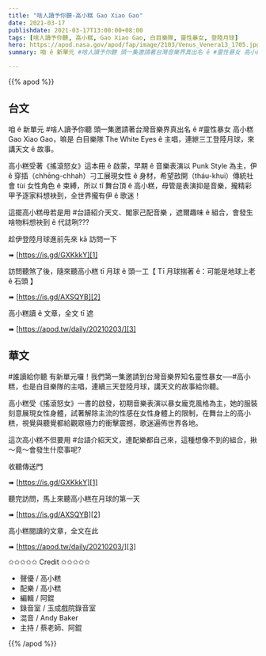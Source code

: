 ```yaml
---
title: "啥人讀予你聽-高小糕 Gao Xiao Gao"
date: 2021-03-17
publishdate: 2021-03-17T13:00:00+08:00
tags: [啥人讀予你聽, 高小糕, Gao Xiao Gao, 白目樂隊, 靈性暴女, 登陸月球]
hero: https://apod.nasa.gov/apod/fap/image/2103/Venus_Venera13_1705.jpg
summary: 咱 ê 新單元 #啥人讀予你聽 頭一集邀請著台灣音樂界真出名 ê #靈性暴女 高小糕 Gao Xiao Gao，嘛是 白目樂隊 The White Eyes ê 主唱，連紲三工登陸月球，來講天文 ê 故事。

---
```


{{% apod %}}


## 台文

咱 ê 新單元 #啥人讀予你聽 頭一集邀請著台灣音樂界真出名 ê #靈性暴女 高小糕 Gao Xiao Gao，嘛是 白目樂隊 The White Eyes ê 主唱，連紲三工登陸月球，來講天文 ê 故事。

高小糕受著《搖滾怒女》這本冊 ê 啟蒙，早期 ê 音樂表演以 Punk Style 為主，伊 ê 穿插（chhēng-chhah）刁工展現女性 ê 身材，希望敨開（tháu-khui）傳統社會 tùi 女性角色 ê 束縛，所以 tī 舞台頂 ê 高小糕，毋管是表演抑是音樂，攏精彩甲予逐家料想袂到，全世界攏有伊 ê 歌迷！

這擺高小糕毋若是用 #台語紹介天文、閣家己配音樂 ，遮爾趣味 ê 組合，會發生啥物料想袂到 ê 代誌咧???

趁伊登陸月球進前先來 kā 訪問一下

➠ [https://is.gd/GXKkkY][1]

訪問聽煞了後，隨來聽高小糕 tī 月球 ê 頭一工【 Tī 月球揣著 ê：可能是地球上老 ê 石頭 】

➠ [https://is.gd/AXSQYB][2]

高小糕讀 ê 文章，全文 tī 遮

➠ [https://apod.tw/daily/20210203/][3]


## 華文
\#誰讀給你聽 有新單元囉！我們第一集邀請到台灣音樂界知名靈性暴女──#高小糕，也是白目樂隊的主唱，連續三天登陸月球，講天文的故事給你聽。

高小糕受《搖滾怒女》一書的啟發，初期音樂表演以暴女龐克風格為主，她的服裝刻意展現女性身體，試著解除主流的性感在女性身體上的限制，在舞台上的高小糕，視覺與聽覺都給觀眾極力的衝擊震撼，歌迷遍佈世界各地。

這次高小糕不但要用 #台語介紹天文，連配樂都自己來，這種想像不到的組合，揪～竟～會發生什麼事呢?

收聽傳送門

➠ [https://is.gd/GXKkkY][1]

聽完訪問，馬上來聽高小糕在月球的第一天

➠ [https://is.gd/AXSQYB][2]

高小糕閱讀的文章，全文在此

➠ [https://apod.tw/daily/20210203/][3]

✩✩✩✩✩ Credit ✩✩✩✩✩

- 聲優 / 高小糕
- 配樂 / 高小糕
- 編輯 / 阿錕
- 錄音室 / 玉成戲院錄音室
- 混音 / Andy Baker
- 主持 / 蔡老師、阿錕

{{% /apod %}}

[1]: https://is.gd/GXKkkY
[2]: https://is.gd/AXSQYB
[3]: https://apod.tw/daily/20210203/
